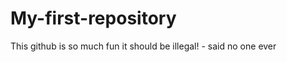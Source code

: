 My-first-repository
===================
This github is so much fun it should be illegal! - said no one ever

